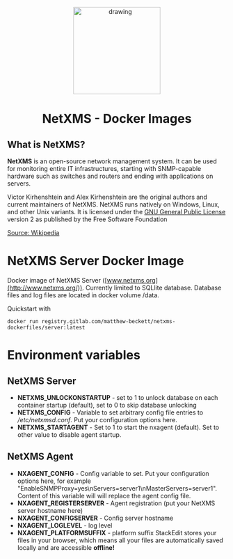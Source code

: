 <p align="center">
    <img src="https://avatars.githubusercontent.com/u/10434043?s=400&v=4" alt="drawing" width="200"/>
</p>

<h1 align="middle">NetXMS - Docker Images</h1>

## What is NetXMS?

**NetXMS**  is an  open-source network management system. It can be used for monitoring entire IT infrastructures, starting with SNMP-capable hardware such as switches and  routers and ending with applications on servers.

Victor Kirhenshtein and Alex Kirhenshtein are the original authors and current maintainers of NetXMS. NetXMS runs natively on  Windows,  Linux, and other  Unix variants. It is licensed  under the  [GNU General Public License](https://en.wikipedia.org/wiki/GNU_General_Public_License "GNU General Public License")  version 2 as published by the Free Software Foundation

[Source: Wikipedia](https://en.wikipedia.org/wiki/NetXMS)

# NetXMS Server Docker Image

Docker image of NetXMS Server ([www.netxms.org](http://www.netxms.org/)). Currently limited to SQLlite database. Database files and log files are located in docker volume /data.

Quickstart with

```
docker run registry.gitlab.com/matthew-beckett/netxms-dockerfiles/server:latest
```

# Environment variables

## NetXMS Server

-   **NETXMS_UNLOCKONSTARTUP**  - set to 1 to unlock database on each container startup (default), set to 0 to skip database unlocking
-   **NETXMS_CONFIG**  - Variable to set arbitrary config file entries to  _/etc/netxmsd.conf_. Put your configuration options here.
-   **NETXMS_STARTAGENT**  - Set to 1 to start the nxagent (default). Set to other value to disable agent startup.

## NetXMS Agent

-   **NXAGENT_CONFIG**  - Config variable to set. Put your configuration options here, for example "EnableSNMPProxy=yes\nServers=server1\nMasterServers=server1". Content of this variable will will replace the agent config file.
-   **NXAGENT_REGISTERSERVER**  - Agent registration (put your NetXMS server hostname here)
-   **NXAGENT_CONFIGSERVER**  - Config server hostname
-   **NXAGENT_LOGLEVEL**  - log level
-   **NXAGENT_PLATFORMSUFFIX**  - platform suffix
StackEdit stores your files in your browser, which means all your files are automatically saved locally and are accessible **offline!**